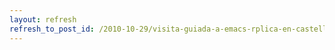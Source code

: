 ```yaml
---
layout: refresh
refresh_to_post_id: /2010-10-29/visita-guiada-a-emacs-rplica-en-castellano.html
---
```

